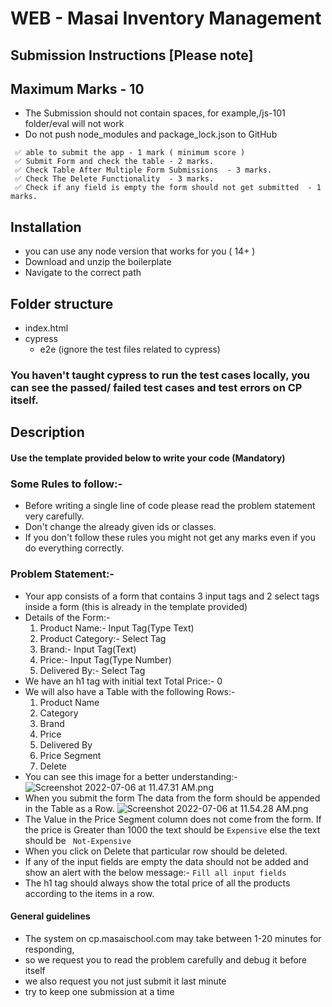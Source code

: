 # WEB - Masai Inventory Management

## Submission Instructions [Please note]

## Maximum Marks - 10

- The Submission should not contain spaces, for example,/js-101 folder/eval will not work
- Do not push node_modules and package_lock.json to GitHub

```
 ✅ able to submit the app - 1 mark ( minimum score )
 ✅ Submit Form and check the table - 2 marks.
 ✅ Check Table After Multiple Form Submissions  - 3 marks.
 ✅ Check The Delete Functionality  - 3 marks.
 ✅ Check if any field is empty the form should not get submitted  - 1 marks.
```

## Installation

- you can use any node version that works for you ( 14+ )
- Download and unzip the boilerplate
- Navigate to the correct path

## Folder structure

- index.html
- cypress
  - e2e (ignore the test files related to cypress)

### You haven't taught cypress to run the test cases locally, you can see the passed/ failed test cases and test errors on CP itself.

## Description

#### Use the template provided below to write your code (Mandatory)

### Some Rules to follow:-

- Before writing a single line of code please read the problem statement very carefully.
- Don't change the already given ids or classes.
- If you don't follow these rules you might not get any marks even if you do everything correctly.

### Problem Statement:-

- Your app consists of a form that contains 3 input tags and 2 select tags inside a form (this is already in the template provided)
- Details of the Form:-
  1. Product Name:- Input Tag(Type Text)
  2. Product Category:- Select Tag
  3. Brand:- Input Tag(Text)
  4. Price:- Input Tag(Type Number)
  5. Delivered By:- Select Tag
- We have an h1 tag with initial text Total Price:- 0
- We will also have a Table with the following Rows:-
  1. Product Name
  2. Category
  3. Brand
  4. Price
  5. Delivered By
  6. Price Segment
  7. Delete
- You can see this image for a better understanding:- ![Screenshot 2022-07-06 at 11.47.31 AM.png](https://masai-course.s3.ap-south-1.amazonaws.com/editor/uploads/2022-07-06/Screenshot%202022-07-06%20at%2011.47.31%20AM_578149.png)
- When you submit the form The data from the form should be appended in the Table as a Row. ![Screenshot 2022-07-06 at 11.54.28 AM.png](https://masai-course.s3.ap-south-1.amazonaws.com/editor/uploads/2022-07-06/Screenshot%202022-07-06%20at%2011.54.28%20AM_110520.png)
- The Value in the Price Segment column does not come from the form. If the price is Greater than 1000 the text should be `Expensive` else the text should be ` Not-Expensive`
- When you click on Delete that particular row should be deleted.
- If any of the input fields are empty the data should not be added and show an alert with the below message:-
  `Fill all input fields`
- The h1 tag should always show the total price of all the products according to the items in a row.

#### General guidelines

- The system on cp.masaischool.com may take between 1-20 minutes for responding,
- so we request you to read the problem carefully and debug it before itself
- we also request you not just submit it last minute
- try to keep one submission at a time
